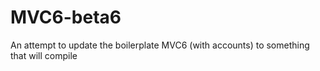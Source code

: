 # MVC6-beta6
An attempt to update the boilerplate MVC6 (with accounts) to something that will compile
